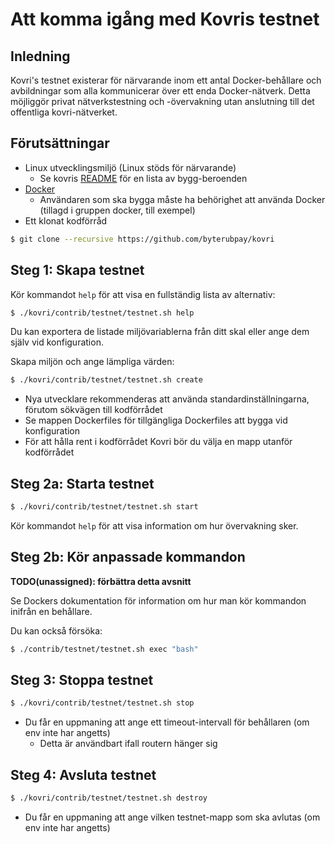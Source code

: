 # Att komma igång med Kovris testnet

## Inledning

Kovri's testnet existerar för närvarande inom ett antal Docker-behållare och avbildningar som alla kommunicerar över ett enda Docker-nätverk.
Detta möjliggör privat nätverkstestning och -övervakning utan anslutning till det offentliga kovri-nätverket.

## Förutsättningar

- Linux utvecklingsmiljö (Linux stöds för närvarande)
   - Se kovris [README](https://github.com/byterubpay/kovri#building) för en lista av bygg-beroenden
- [Docker](https://www.docker.com/)
   - Användaren som ska bygga måste ha behörighet att använda Docker (tillagd i gruppen docker, till exempel)
- Ett klonat kodförråd

```bash
$ git clone --recursive https://github.com/byterubpay/kovri
```

## Steg 1: Skapa testnet

Kör kommandot `help` för att visa en fullständig lista av alternativ:

```bash
$ ./kovri/contrib/testnet/testnet.sh help
```

Du kan exportera de listade miljövariablerna från ditt skal eller ange dem själv vid konfiguration.

Skapa miljön och ange lämpliga värden:

```bash
$ ./kovri/contrib/testnet/testnet.sh create
```

- Nya utvecklare rekommenderas att använda standardinställningarna, förutom sökvägen till kodförrådet
- Se mappen Dockerfiles för tillgängliga Dockerfiles att bygga vid konfiguration
- För att hålla rent i kodförrådet Kovri bör du välja en mapp utanför kodförrådet

## Steg 2a: Starta testnet

```bash
$ ./kovri/contrib/testnet/testnet.sh start
```

Kör kommandot `help` för att visa information om hur övervakning sker.

## Steg 2b: Kör anpassade kommandon

**TODO(unassigned): förbättra detta avsnitt**

Se Dockers dokumentation för information om hur man kör kommandon inifrån en behållare.

Du kan också försöka:

```bash
$ ./contrib/testnet/testnet.sh exec "bash"
```

## Steg 3: Stoppa testnet

```bash
$ ./kovri/contrib/testnet/testnet.sh stop
```

- Du får en uppmaning att ange ett timeout-intervall för behållaren (om env inte har angetts)
   - Detta är användbart ifall routern hänger sig

## Steg 4: Avsluta testnet

```bash
$ ./kovri/contrib/testnet/testnet.sh destroy
```

- Du får en uppmaning att ange vilken testnet-mapp som ska avlutas (om env inte har angetts)

